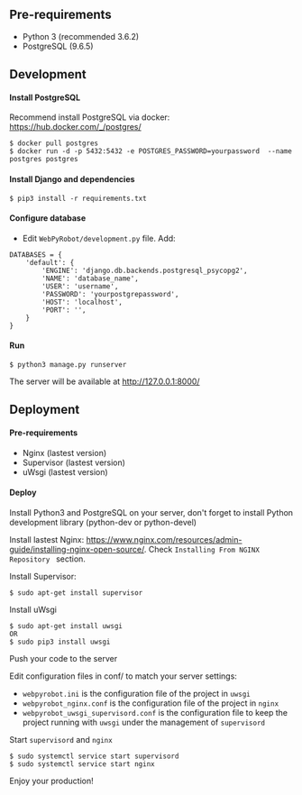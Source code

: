 ## Pre-requirements

- Python 3 (recommended 3.6.2)
- PostgreSQL (9.6.5)


## Development

#### Install PostgreSQL

Recommend install PostgreSQL via docker: https://hub.docker.com/_/postgres/
~~~~
$ docker pull postgres
$ docker run -d -p 5432:5432 -e POSTGRES_PASSWORD=yourpassword  --name postgres postgres
~~~~~

#### Install Django and dependencies
~~~~~
$ pip3 install -r requirements.txt
~~~~~

#### Configure database
- Edit  `WebPyRobot/development.py` file. Add:

~~~~
DATABASES = {
    'default': {
        'ENGINE': 'django.db.backends.postgresql_psycopg2',
        'NAME': 'database_name',
        'USER': 'username',
        'PASSWORD': 'yourpostgrepassword',
        'HOST': 'localhost',
        'PORT': '',
    }
}
~~~~~

#### Run

~~~~~
$ python3 manage.py runserver
~~~~~
The server will be available at http://127.0.0.1:8000/


## Deployment

#### Pre-requirements
- Nginx (lastest version)
- Supervisor (lastest version)
- uWsgi (lastest version)

#### Deploy
Install Python3 and PostgreSQL on your server, don't forget to install Python development library (python-dev or python-devel)

Install lastest Nginx: https://www.nginx.com/resources/admin-guide/installing-nginx-open-source/. Check `Installing From NGINX Repository
` section.

Install Supervisor:
~~~~
$ sudo apt-get install supervisor
~~~~
Install uWsgi
~~~~
$ sudo apt-get install uwsgi
OR
$ sudo pip3 install uwsgi
~~~~

Push your code to the server

Edit configuration files in conf/ to match your server settings:

- `webpyrobot.ini` is the configuration file of the project in `uwsgi`
- `webpyrobot_nginx.conf` is the  configuration file of the project in `nginx`
- `webpyrobot_uwsgi_supervisord.conf` is the configuration file to keep the project running with `uwsgi` under the management of `supervisord`

Start `supervisord` and `nginx`

~~~~
$ sudo systemctl service start supervisord
$ sudo systemctl service start nginx
~~~~

Enjoy your production!

